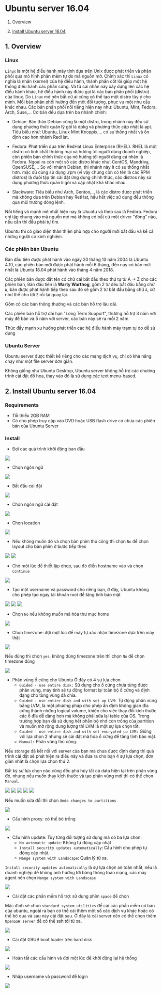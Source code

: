 ﻿# Ubuntu server 16.04

1. [Overview](#overview)

2. [Install Ubuntu server 16.04](#install)

<a name="overview"></a>
## 1. Overview
### Linux
`Linux` là một hệ điều hành máy tính dựa trên Unix được phát triển và phân phối qua mô hình phần mềm tự do mã nguồn mở.
Chính xác thì `Linux` có nghĩa là nhân (kernel) của hệ điều hành, thành phần cốt lõi giúp một hệ thống điều hành các phần cứng. Và từ cái nhân này xây dựng lên các hệ điều hành khác, hệ điều hành này được gọi là các bản phân phối (distro) của linux. Do `Linux` mở nên bất cứ ai cũng có thể tạo một distro tùy ý cho mình.
Mỗi bản phân phối hướng đến một đối tượng, phục vụ một nhu cầu khác nhau. Các bản phân phối nổi tiếng hiện nay như: Ubuntu, Mint, Fedora, Arch, Suse,... Cơ bản đều dựa trên ba nhánh chính:
* Debian: Bản thân Debian cũng là một distro, trong nhánh này đều sử dụng phương thức quản lý gói là dpkg và phương thức cập nhật là apt. Tiêu biểu như: Ubuntu, Linux Mint Knoppix,... có sự thống nhất và ổn định cao hơn nhánh RedHat.

* Fedora: Phát triển dựa trên RedHat Linux Enterprise (RHEL). RHEL là một distro có tính chất thương mại và hướng tới người dùng doanh nghiệp, còn phiên bản chính thức của nó hướng tới người dùng cá nhân là Fedora. Ngoài ra còn một số các distro khác như: CentOS, Mandriva, OpenSUSE,... So với nhánh Debian, thì nhánh này ít có sự thống nhất hơn. mặc dù cùng sử dụng .rpm (vì vậy chúng còn có tên là các RPM distros) là đuôi tập tin cài đặt ứng dụng chính thức, các distros này sử dụng phương thức quản lí gói và cập nhật khá khác nhau.

* Slackware: Tiêu biểu như Arch, Gentoo,... là các distro được phát triển mà không dựa trên Debian hay RetHat, hầu hết việc sử dụng đều thông qua môi trường dòng lệnh.

Nổi tiếng và mạnh mẽ nhất hiện nay là Ubuntu và theo sau là Fedora. Fedora chỉ tập chung vào mã nguồn mở mà không có bất cứ một driver "đóng" nào, nếu cần thì đều phải tự tìm.

Ubuntu thì có giao diện thân thiện phù hợp cho người mới bắt đầu và kể cả những người có kinh nghiệm.

### Các phiên bản Ubuntu
Bản đầu tiên được phát hành vào ngày 20 tháng 10 năm 2004 là Ubuntu 4.10, các phiên bản mới được phát hành mỗi 6 tháng, đến nay có bản mới nhất là Ubuntu 18.04 phát hành vào tháng 4 năm 2018.

Các phiên bản được đặt tên có chữ cái bắt đầu theo thứ tự từ A -> Z cho các phiên bản, Bản đầu tiên là **Warty  Warthog**, gồm 2 từ đều bắt đầu bằng chữ `W`, bản được phát hành tiếp theo sau đó sẽ gồm 2 từ bắt đầu bằng chữ `A`, cứ như thế cho tới `Z` rồi lại quay lại.

Gồm có các bản thông thường và các bản hỗ trợ lâu dài.

Các phiên bản hỗ trợ dài hạn "Long Term Support", thường hỗ trợ 3 năm với máy đề bàn và 5 năm với server, các bản này sẽ ra mỗi 2 năm.

Thúc đẩy mạnh xu hướng phát triển các hệ điều hành máy trạm tự do dễ sử dụng


### Ubuntu Server
Ubuntu server được thiết kế riêng cho các mạng dịch vụ, chỉ có khả năng chạy như một file server đơn giản.

Không giống như Ubuntu Desktop, Ubuntu server không hỗ trợ các chương trình cài đặt đồ họa, thay vào đó là sử dụng các text menu-based.

<a name="partition"></a>




<a name="install"></a>
## 2. Install Ubuntu server 16.04
### Requirements
- Tối thiểu 2GB RAM
- Có cho phép truy cập vào DVD hoặc USB flash drive có chưa các phiên bản của Ubuntu Server 

### Install

* Đợi các quá trình khởi động ban đầu 

<img src = "img/17.png">

* Chọn ngôn ngữ

<img src = "img/20.png">

* Bắt đầu cài đặt

<img src = "img/21.png">

* Chọn ngôn ngữ cài đặt

<img src = "img/22.png">

* Chọn location

<img src = "img/23.png">

* Nếu không muốn dò và chọn bàn phím thủ công thì chọn `No` để chọn layout cho bàn phím ở bước tiếp theo

<img src = "img/24.png">

<img src = "img/25.png">

* Chờ một lúc để thiết lập dhcp, sau đó điền hostname vào và chọn `Continue`

<img src = "img/26.png">

* Tạo một username và password cho riêng bạn, ở đây, Ubuntu không cho phép tạo ngay tài khoản root để tăng tính bảo mật

<img src = "img/27.png">

<img src = "img/28.png">

<img src = "img/29.png">

* Chọn `No` nếu không muốn mã hóa thư mục home

<img src = "img/30.png">

* Chọn timezone: đợi một lúc để máy tự xác nhận timezone dựa trên máy thật

<img src = "img/31.png">

Nếu đúng thì chọn `yes`, không đúng timezone trên thì chọn `No` để chọn timezone đúng

<img src = "img/32.png">

* Phân vùng ổ cứng cho Ubuntu
Ở đây có 4 sự lựa chọn
	* `Guided - use entire disk:` Sử dụng cho ổ cứng chưa từng được phân vùng, máy tính sẽ tự động format lại toàn bộ ổ cứng và định dạng cho từng vùng đã chia.
	* `Guided - use entire disk and with set up LVM:` Tự động phân vùng bằng LVM, là một phương pháp cho phép ấn định không gian đĩa cứng thành những logical volume, khiến cho việc thay đổi kích thước các ổ đĩa dễ dàng hơn mà không phải sửa lại table của OS. Trong trường hợp bạn đã sử dụng hết phần bộ nhớ còn trống của partition và muốn mở rộng dung lượng thì LVM là một sự lựa chọn tốt.
	* `Guided - use entire disk and with set encrypted up LVM:` Giống với lựa chọn 2 nhưng sẽ cài đặt mã hóa ổ cứng để tăng tính bảo mật. 
	* `Manual:` Phân vùng thủ công.

Nếu storage đã kết nối với server của bạn mà chưa được định dạng thì quá trình cài đặt sẽ phát hiện ra điều này và đưa ra cho bạn 4 sự lựa chọn, đơn giản nhất là chọn lựa chọn thứ 2.

Bất kỳ sự lựa chọn nào cũng đều phá hủy tất cả data hiện tại trên phân vùng đó, nhưng nếu muốn thay kích thước và tạo phân vùng mới thì có thể chọn `Manual`.	

<img src = "img/33.png">

<img src = "img/34.png">

<img src = "img/35.png">

<img src = "img/36.png">

<img src = "img/37.png">

Nếu muốn sửa đổi thì chọn `Undo changes to partitions`

<img src = "img/38.png">

* Cấu hình proxy: có thể bỏ trống

<img src = "img/39.png">

* Cấu hình update: Tùy từng đối tượng sử dụng mà có ba lựa chon: 
	* `No automatic update`: Không tự động cập nhật
	* `Install security updates automatically`: Cấu hình cho phép tự động cập nhật.
	* `Mange system with Landscape`: Quản lý từ xa.

`Install security updates automatically` là sự lựa chọn an toàn nhất, nếu là doanh nghiệp để không ảnh hưởng tới băng thông toàn mạng, các máy agent nên chọn `Mange system with Landscape`

<img src = "img/40.png">

* Cài đặt các phần mềm hỗ trợ: sử dụng phím `space` để chọn

Mặc định sẽ chọn `standard system utilities` để cài các phần mềm cơ bản của ubuntu, ngoài ra bạn có thể cài thêm một số các dịch vụ khác hoặc có thể bỏ qua và sau này cài đặt sau. Ở đây là cài server nên có thể chọn thêm `OpenSSH server` để có thể ssh tới từ xa.

<img src = "img/41.png">

* Cài đặt GRUB boot loader trên hard disk

<img src = "img/42.png">

* Hoàn tất các cấu hình và đợi một lúc để khởi động lại hệ thống

<img src = "img/43.png">

* Nhập username và password để login

<img src = "img/44.png">